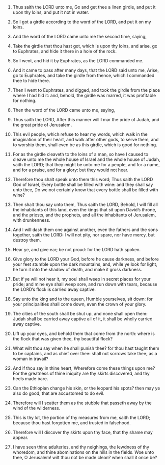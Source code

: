 1. Thus saith the LORD unto me, Go and get thee a linen girdle, and
put it upon thy loins, and put it not in water.

2. So I got a girdle according to the word of the LORD, and put it
on my loins.

3. And the word of the LORD came unto me the second time, saying,

4. Take the girdle that thou hast got, which is upon thy loins, and
arise, go to Euphrates, and hide it there in a hole of the rock.

5. So I went, and hid it by Euphrates, as the LORD commanded me.

6. And it came to pass after many days, that the LORD said unto me,
Arise, go to Euphrates, and take the girdle from thence, which I
commanded thee to hide there.

7. Then I went to Euphrates, and digged, and took the girdle from
the place where I had hid it: and, behold, the girdle was marred, it
was profitable for nothing.

8. Then the word of the LORD came unto me, saying,

9. Thus saith
the LORD, After this manner will I mar the pride of Judah, and the
great pride of Jerusalem.

10. This evil people, which refuse to hear my words, which walk in
the imagination of their heart, and walk after other gods, to serve
them, and to worship them, shall even be as this girdle, which is good
for nothing.

11. For as the girdle cleaveth to the loins of a man, so have I
caused to cleave unto me the whole house of Israel and the whole house
of Judah, saith the LORD; that they might be unto me for a people, and
for a name, and for a praise, and for a glory: but they would not
hear.

12. Therefore thou shalt speak unto them this word; Thus saith the
LORD God of Israel, Every bottle shall be filled with wine: and they
shall say unto thee, Do we not certainly know that every bottle shall
be filled with wine?

13. Then shalt thou say unto them, Thus saith
the LORD, Behold, I will fill all the inhabitants of this land, even
the kings that sit upon David’s throne, and the priests, and the
prophets, and all the inhabitants of Jerusalem, with drunkenness.

14. And I will dash them one against another, even the fathers and
the sons together, saith the LORD: I will not pity, nor spare, nor
have mercy, but destroy them.

15. Hear ye, and give ear; be not proud: for the LORD hath spoken.

16. Give glory to the LORD your God, before he cause darkness, and
before your feet stumble upon the dark mountains, and, while ye look
for light, he turn it into the shadow of death, and make it gross
darkness.

17. But if ye will not hear it, my soul shall weep in secret places
for your pride; and mine eye shall weep sore, and run down with tears,
because the LORD’s flock is carried away captive.

18. Say unto the king and to the queen, Humble yourselves, sit down:
for your principalities shall come down, even the crown of your glory.

19. The cities of the south shall be shut up, and none shall open
them: Judah shall be carried away captive all of it, it shall be
wholly carried away captive.

20. Lift up your eyes, and behold them that come from the north:
where is the flock that was given thee, thy beautiful flock?

21. What wilt thou say when he shall punish thee? for thou hast taught
them to be captains, and as chief over thee: shall not sorrows take
thee, as a woman in travail?

22. And if thou say in thine heart,
Wherefore come these things upon me? For the greatness of thine
iniquity are thy skirts discovered, and thy heels made bare.

23. Can the Ethiopian change his skin, or the leopard his spots?
then may ye also do good, that are accustomed to do evil.

24. Therefore will I scatter them as the stubble that passeth away
by the wind of the wilderness.

25. This is thy lot, the portion of thy measures from me, saith the
LORD; because thou hast forgotten me, and trusted in falsehood.

26. Therefore will I discover thy skirts upon thy face, that thy
shame may appear.

27. I have seen thine adulteries, and thy neighings, the lewdness of
thy whoredom, and thine abominations on the hills in the fields. Woe
unto thee, O Jerusalem! wilt thou not be made clean? when shall it
once be?